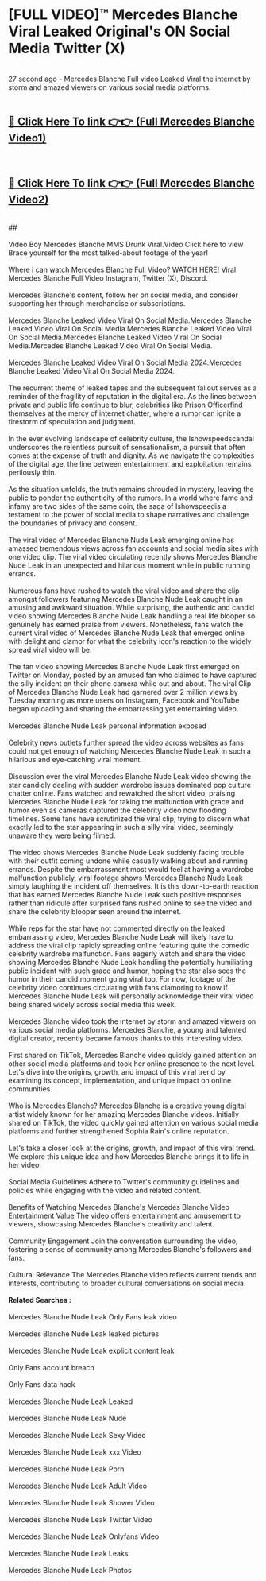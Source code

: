 # [FULL VIDEO]™ Mercedes Blanche Viral Leaked Original's ON Social Media Twitter (X) <br>
<br>
27 second ago - Mercedes Blanche Full video Leaked Viral the internet by storm and amazed viewers on various social media platforms.<br>

 <br>

##  <a href="https://play.123hd.live?title=Full Mercedes_Blanche&ref=git">🔴 Click Here To link 👉👉 (Full Mercedes Blanche Video1)</a><br>
  <br>

##  <a href="https://play.123hd.live?title=Full Mercedes_Blanche&ref=git">🔴 Click Here To link 👉👉 (Full Mercedes Blanche Video2)</a><br>
  <br>
  ##


  <br>

  <br>
Video Boy Mercedes Blanche MMS Drunk Viral.Video Click here to view Brace yourself for the most talked-about footage of the year!
<br><br>
Where i can watch Mercedes Blanche Full Video? WATCH HERE! Viral Mercedes Blanche Full Video Instagram, Twitter (X), Discord.
<br><br>
Mercedes Blanche's content, follow her on social media, and consider supporting her through merchandise or subscriptions.
<br><br>
Mercedes Blanche Leaked Video Viral On Social Media.Mercedes Blanche Leaked Video Viral On Social Media.Mercedes Blanche Leaked Video Viral On Social Media.Mercedes Blanche Leaked Video Viral On Social Media.Mercedes Blanche Leaked Video Viral On Social Media.
<br><br>
Mercedes Blanche Leaked Video Viral On Social Media 2024.Mercedes Blanche Leaked Video Viral On Social Media 2024.
<br><br>
The recurrent theme of leaked tapes and the subsequent fallout serves as a reminder of the fragility of reputation in the digital era. As the lines between private and public life continue to blur, celebrities like Prison Officerfind themselves at the mercy of internet chatter, where a rumor can ignite a firestorm of speculation and judgment.
<br><br>
In the ever evolving landscape of celebrity culture, the Ishowspeedscandal underscores the relentless pursuit of sensationalism, a pursuit that often comes at the expense of truth and dignity. As we navigate the complexities of the digital age, the line between entertainment and exploitation remains perilously thin.
<br><br>
As the situation unfolds, the truth remains shrouded in mystery, leaving the public to ponder the authenticity of the rumors. In a world where fame and infamy are two sides of the same coin, the saga of Ishowspeedis a testament to the power of social media to shape narratives and challenge the boundaries of privacy and consent.
<br><br>
The viral video of Mercedes Blanche Nude Leak emerging online has amassed tremendous views across fan accounts and social media sites with one video clip. The viral video circulating recently shows Mercedes Blanche Nude Leak in an unexpected and hilarious moment while in public running errands.
<br><br>
Numerous fans have rushed to watch the viral video and share the clip amongst followers featuring Mercedes Blanche Nude Leak caught in an amusing and awkward situation. While surprising, the authentic and candid video showing Mercedes Blanche Nude Leak handling a real life blooper so genuinely has earned praise from viewers. Nonetheless, fans watch the current viral video of Mercedes Blanche Nude Leak that emerged online with delight and clamor for what the celebrity icon's reaction to the widely spread viral video will be.
<br><br>
The fan video showing Mercedes Blanche Nude Leak first emerged on Twitter on Monday, posted by an amused fan who claimed to have captured the silly incident on their phone camera while out and about. The viral Clip of Mercedes Blanche Nude Leak had garnered over 2 million views by Tuesday morning as more users on Instagram, Facebook and YouTube began uploading and sharing the embarrassing yet entertaining video.
<br><br>
Mercedes Blanche Nude Leak personal information exposed
<br><br>
Celebrity news outlets further spread the video across websites as fans could not get enough of watching Mercedes Blanche Nude Leak in such a hilarious and eye-catching viral moment.
<br><br>
Discussion over the viral Mercedes Blanche Nude Leak video showing the star candidly dealing with sudden wardrobe issues dominated pop culture chatter online. Fans watched and rewatched the short video, praising Mercedes Blanche Nude Leak for taking the malfunction with grace and humor even as cameras captured the celebrity video now flooding timelines. Some fans have scrutinized the viral clip, trying to discern what exactly led to the star appearing in such a silly viral video, seemingly unaware they were being filmed.
<br><br>
The video shows Mercedes Blanche Nude Leak suddenly facing trouble with their outfit coming undone while casually walking about and running errands. Despite the embarrassment most would feel at having a wardrobe malfunction publicly, viral footage shows Mercedes Blanche Nude Leak simply laughing the incident off themselves. It is this down-to-earth reaction that has earned Mercedes Blanche Nude Leak such positive responses rather than ridicule after surprised fans rushed online to see the video and share the celebrity blooper seen around the internet.
<br><br>
While reps for the star have not commented directly on the leaked embarrassing video, Mercedes Blanche Nude Leak will likely have to address the viral clip rapidly spreading online featuring quite the comedic celebrity wardrobe malfunction. Fans eagerly watch and share the video showing Mercedes Blanche Nude Leak handling the potentially humiliating public incident with such grace and humor, hoping the star also sees the humor in their candid moment going viral too. For now, footage of the celebrity video continues circulating with fans clamoring to know if Mercedes Blanche Nude Leak will personally acknowledge their viral video being shared widely across social media this week.
<br><br>
Mercedes Blanche video took the internet by storm and amazed viewers on various social media platforms. Mercedes Blanche, a young and talented digital creator, recently became famous thanks to this interesting video.
<br><br>
First shared on TikTok, Mercedes Blanche video quickly gained attention on other social media platforms and took her online presence to the next level. Let's dive into the origins, growth, and impact of this viral trend by examining its concept, implementation, and unique impact on online communities.
<br><br>
Who is Mercedes Blanche? Mercedes Blanche is a creative young digital artist widely known for her amazing Mercedes Blanche videos. Initially shared on TikTok, the video quickly gained attention on various social media platforms and further strengthened Sophia Rain's online reputation.
<br><br>
Let's take a closer look at the origins, growth, and impact of this viral trend. We explore this unique idea and how Mercedes Blanche brings it to life in her video.
<br><br>
Social Media Guidelines Adhere to Twitter's community guidelines and policies while engaging with the video and related content.
<br><br>
Benefits of Watching Mercedes Blanche's Mercedes Blanche Video Entertainment Value The video offers entertainment and amusement to viewers, showcasing Mercedes Blanche's creativity and talent.
<br><br>
Community Engagement Join the conversation surrounding the video, fostering a sense of community among Mercedes Blanche's followers and fans.
<br><br>
Cultural Relevance The Mercedes Blanche video reflects current trends and interests, contributing to broader cultural conversations on social media.
<br><br>
<strong>Related Searches :</strong>
<br><br>
Mercedes Blanche Nude Leak Only Fans leak video
<br><br>
Mercedes Blanche Nude Leak leaked pictures
<br><br>
Mercedes Blanche Nude Leak explicit content leak
<br><br>
Only Fans account breach
<br><br>
Only Fans data hack
<br><br>
Mercedes Blanche Nude Leak Leaked
<br><br>
Mercedes Blanche Nude Leak Nude
<br><br>
Mercedes Blanche Nude Leak Sexy Video
<br><br>
Mercedes Blanche Nude Leak xxx Video
<br><br>
Mercedes Blanche Nude Leak Porn
<br><br>
Mercedes Blanche Nude Leak Adult Video
<br><br>
Mercedes Blanche Nude Leak Shower Video
<br><br>
Mercedes Blanche Nude Leak Twitter Video
<br><br>
Mercedes Blanche Nude Leak Onlyfans Video
<br><br>
Mercedes Blanche Nude Leak Leaks
<br><br>
Mercedes Blanche Nude Leak Photos